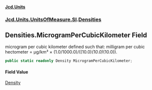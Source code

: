 #### [Jcd.Units](index.md 'index')

### [Jcd.Units.UnitsOfMeasure.SI](Jcd.Units.UnitsOfMeasure.SI.md 'Jcd.Units.UnitsOfMeasure.SI').[Densities](Densities.md 'Jcd.Units.UnitsOfMeasure.SI.Densities')

## Densities.MicrogramPerCubicKilometer Field

microgram per cubic kilometer defined such that: milligram per cubic hectometer = μg/km³ ×
(1.0/1000.0)/((10.0)*(10.0)*(10.0)).

```csharp
public static readonly Density MicrogramPerCubicKilometer;
```

#### Field Value

[Density](Density.md 'Jcd.Units.UnitTypes.Density')